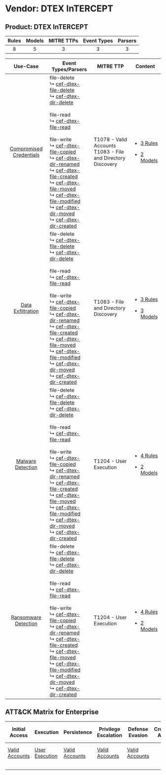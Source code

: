 Vendor: DTEX InTERCEPT
======================
Product: DTEX InTERCEPT
-----------------------
| Rules | Models | MITRE TTPs | Event Types | Parsers |
|:-----:|:------:|:----------:|:-----------:|:-------:|
|   8   |   5    |     3      |      3      |    3    |

|                                  Use-Case                                  | Event Types/Parsers                                                                                                                                                                                                                                                                                                                                                                                                                                                                                                                                                                                                                                                                                                                                                                                                                     | MITRE TTP                                                          | Content                                                                                                                          |
|:--------------------------------------------------------------------------:| --------------------------------------------------------------------------------------------------------------------------------------------------------------------------------------------------------------------------------------------------------------------------------------------------------------------------------------------------------------------------------------------------------------------------------------------------------------------------------------------------------------------------------------------------------------------------------------------------------------------------------------------------------------------------------------------------------------------------------------------------------------------------------------------------------------------------------------- | ------------------------------------------------------------------ | -------------------------------------------------------------------------------------------------------------------------------- |
| [Compromised Credentials](../../../UseCases/uc_compromised_credentials.md) |  file-delete<br> ↳ [cef-dtex-file-delete](Parsers/parserContent_cef-dtex-file-delete.md)<br> ↳ [cef-dtex-dir-delete](Parsers/parserContent_cef-dtex-dir-delete.md)<br><br> file-read<br> ↳ [cef-dtex-file-read](Parsers/parserContent_cef-dtex-file-read.md)<br><br> file-write<br> ↳ [cef-dtex-file-copied](Parsers/parserContent_cef-dtex-file-copied.md)<br> ↳ [cef-dtex-dir-renamed](Parsers/parserContent_cef-dtex-dir-renamed.md)<br> ↳ [cef-dtex-file-created](Parsers/parserContent_cef-dtex-file-created.md)<br> ↳ [cef-dtex-file-moved](Parsers/parserContent_cef-dtex-file-moved.md)<br> ↳ [cef-dtex-file-modified](Parsers/parserContent_cef-dtex-file-modified.md)<br> ↳ [cef-dtex-dir-moved](Parsers/parserContent_cef-dtex-dir-moved.md)<br> ↳ [cef-dtex-dir-created](Parsers/parserContent_cef-dtex-dir-created.md)<br> | T1078 - Valid Accounts<br>T1083 - File and Directory Discovery<br> | [<ul><li>3 Rules</li></ul><ul><li>2 Models</li></ul>](Rules_Models/r_m_dtex_intercept_dtex_intercept_Compromised_Credentials.md) |
|       [Data Exfiltration](../../../UseCases/uc_data_exfiltration.md)       |  file-delete<br> ↳ [cef-dtex-file-delete](Parsers/parserContent_cef-dtex-file-delete.md)<br> ↳ [cef-dtex-dir-delete](Parsers/parserContent_cef-dtex-dir-delete.md)<br><br> file-read<br> ↳ [cef-dtex-file-read](Parsers/parserContent_cef-dtex-file-read.md)<br><br> file-write<br> ↳ [cef-dtex-file-copied](Parsers/parserContent_cef-dtex-file-copied.md)<br> ↳ [cef-dtex-dir-renamed](Parsers/parserContent_cef-dtex-dir-renamed.md)<br> ↳ [cef-dtex-file-created](Parsers/parserContent_cef-dtex-file-created.md)<br> ↳ [cef-dtex-file-moved](Parsers/parserContent_cef-dtex-file-moved.md)<br> ↳ [cef-dtex-file-modified](Parsers/parserContent_cef-dtex-file-modified.md)<br> ↳ [cef-dtex-dir-moved](Parsers/parserContent_cef-dtex-dir-moved.md)<br> ↳ [cef-dtex-dir-created](Parsers/parserContent_cef-dtex-dir-created.md)<br> | T1083 - File and Directory Discovery<br>                           | [<ul><li>3 Rules</li></ul><ul><li>3 Models</li></ul>](Rules_Models/r_m_dtex_intercept_dtex_intercept_Data_Exfiltration.md)       |
|       [Malware Detection](../../../UseCases/uc_malware_detection.md)       |  file-delete<br> ↳ [cef-dtex-file-delete](Parsers/parserContent_cef-dtex-file-delete.md)<br> ↳ [cef-dtex-dir-delete](Parsers/parserContent_cef-dtex-dir-delete.md)<br><br> file-read<br> ↳ [cef-dtex-file-read](Parsers/parserContent_cef-dtex-file-read.md)<br><br> file-write<br> ↳ [cef-dtex-file-copied](Parsers/parserContent_cef-dtex-file-copied.md)<br> ↳ [cef-dtex-dir-renamed](Parsers/parserContent_cef-dtex-dir-renamed.md)<br> ↳ [cef-dtex-file-created](Parsers/parserContent_cef-dtex-file-created.md)<br> ↳ [cef-dtex-file-moved](Parsers/parserContent_cef-dtex-file-moved.md)<br> ↳ [cef-dtex-file-modified](Parsers/parserContent_cef-dtex-file-modified.md)<br> ↳ [cef-dtex-dir-moved](Parsers/parserContent_cef-dtex-dir-moved.md)<br> ↳ [cef-dtex-dir-created](Parsers/parserContent_cef-dtex-dir-created.md)<br> | T1204 - User Execution<br>                                         | [<ul><li>4 Rules</li></ul><ul><li>2 Models</li></ul>](Rules_Models/r_m_dtex_intercept_dtex_intercept_Malware_Detection.md)       |
|    [Ransomware Detection](../../../UseCases/uc_ransomware_detection.md)    |  file-delete<br> ↳ [cef-dtex-file-delete](Parsers/parserContent_cef-dtex-file-delete.md)<br> ↳ [cef-dtex-dir-delete](Parsers/parserContent_cef-dtex-dir-delete.md)<br><br> file-read<br> ↳ [cef-dtex-file-read](Parsers/parserContent_cef-dtex-file-read.md)<br><br> file-write<br> ↳ [cef-dtex-file-copied](Parsers/parserContent_cef-dtex-file-copied.md)<br> ↳ [cef-dtex-dir-renamed](Parsers/parserContent_cef-dtex-dir-renamed.md)<br> ↳ [cef-dtex-file-created](Parsers/parserContent_cef-dtex-file-created.md)<br> ↳ [cef-dtex-file-moved](Parsers/parserContent_cef-dtex-file-moved.md)<br> ↳ [cef-dtex-file-modified](Parsers/parserContent_cef-dtex-file-modified.md)<br> ↳ [cef-dtex-dir-moved](Parsers/parserContent_cef-dtex-dir-moved.md)<br> ↳ [cef-dtex-dir-created](Parsers/parserContent_cef-dtex-dir-created.md)<br> | T1204 - User Execution<br>                                         | [<ul><li>4 Rules</li></ul><ul><li>2 Models</li></ul>](Rules_Models/r_m_dtex_intercept_dtex_intercept_Ransomware_Detection.md)    |

ATT&CK Matrix for Enterprise
----------------------------
| Initial Access                                                      | Execution                                                           | Persistence                                                         | Privilege Escalation                                                | Defense Evasion                                                     | Credential Access | Discovery                                                                         | Lateral Movement | Collection | Command and Control | Exfiltration | Impact |
| ------------------------------------------------------------------- | ------------------------------------------------------------------- | ------------------------------------------------------------------- | ------------------------------------------------------------------- | ------------------------------------------------------------------- | ----------------- | --------------------------------------------------------------------------------- | ---------------- | ---------- | ------------------- | ------------ | ------ |
| [Valid Accounts](https://attack.mitre.org/techniques/T1078)<br><br> | [User Execution](https://attack.mitre.org/techniques/T1204)<br><br> | [Valid Accounts](https://attack.mitre.org/techniques/T1078)<br><br> | [Valid Accounts](https://attack.mitre.org/techniques/T1078)<br><br> | [Valid Accounts](https://attack.mitre.org/techniques/T1078)<br><br> |                   | [File and Directory Discovery](https://attack.mitre.org/techniques/T1083)<br><br> |                  |            |                     |              |        |